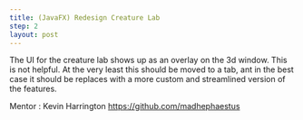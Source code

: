 ```yaml
---
title: (JavaFX) Redesign Creature Lab
step: 2
layout: post
---
```


The UI for the creature lab shows up as an overlay on the 3d window. This is not helpful. At the very least this should be moved to a tab, ant in the best case it should be replaces with a more custom and streamlined version of the features.  
 
Mentor : Kevin Harrington https://github.com/madhephaestus
